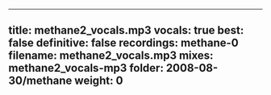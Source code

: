 
---
title: methane2_vocals.mp3
vocals: true
best: false
definitive: false
recordings: methane-0
filename: methane2_vocals.mp3
mixes: methane2_vocals-mp3
folder: 2008-08-30/methane
weight: 0
---
